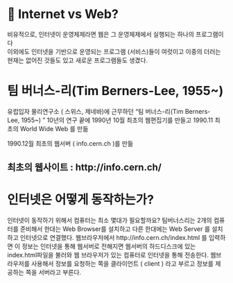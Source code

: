 <h1>👻 Internet vs Web?</h1>
<p> 비유적으로, 인터넷이 운영체제라면 웹은 그 운영체제에서 실행되는 하나의 프로그램이다 <br>
이외에도 인터넷을 기반으로 운영되는 프로그램 (서비스)들이 여럿이고 이중의 더러는 현재는 없어진 것들도 있고 새로운 프로그램들도 생겼다.
</p>

<h1> 팀 버너스-리(Tim Berners-Lee, 1955~) </h1>
<p>   
유럽입자 물리연구소 ( 스위스,  제네바)에 근무하던 “팀 버너스-리(Tim Berners-Lee, 1955~) ” 
10년의 연구 끝에 1990년 10월 최초의 웹편집기를 만들고
1990.11 최초의 World Wide Web 를 만듦 </br>

1990.12월 최초의 웹서버 ( info.cern.ch )를 만듦  </p>
<h2> 최초의 웹사이트 :  http://info.cern.ch/</h2>

<h1>인터넷은 어떻게 동작하는가? </h1> 
<p> 인터넷이 동작하기 위해서 컴퓨터는 최소 몇대가 필요할까요? 팀버너스리는 2개의 컴퓨터를 준비해서 한대는 Web Browser를 설치하고 다른 한대에는 Web Server 를 설치하고 인터넷으로 연결했다. 
웹브라우저에서 http://info.cern.ch/index.html 를 입력하면 이 정보는 인터넷을 통해 웹서버로 전해지면 웹서버의 하드디스크에 있는 index.html파일을 불러와 웹 브라우저가 있는 컴퓨터로 인터넷을 통해 전송한다.
웹브라우저를 사용해서 정보를 요청하는 쪽을 클라이언트 ( client ) 라고 부르고 정보를 제공하는 쪽을 서버라고 부른다.

</p>

